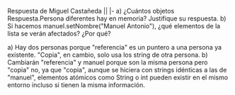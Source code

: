 Respuesta de Miguel Castañeda
|| |- a) ¿Cuántos objetos Respuesta.Persona diferentes hay en memoria? Justifique su respuesta. 
b) Si hacemos manuel.setNombre("Manuel Antonio"), ¿qué elementos de la lista se verán afectados? ¿Por qué?

a) Hay dos personas porque "referencia" es un puntero a una persona ya existente. "Copia", en cambio, solo usa los string de otra persona.
b) Cambiarán "referencia" y manuel porque son la misma persona pero "copia" no, ya que "copia", aunque se hiciera con strings idénticas a las de "manuel", elementos atómicos como String o int pueden existir en el mismo entorno incluso si tienen la misma información.




























